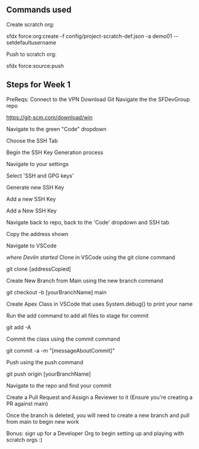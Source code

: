 ## Commands used
Create scratch org:

sfdx force:org:create -f config/project-scratch-def.json -a demo01 --setdefaultusername

Push to scratch org:

sfdx force:source:push


## Steps for Week 1
PreReqs:
Connect to the VPN
Download Git
Navigate the the SFDevGroup repo

https://git-scm.com/download/win

Navigate to the green "Code" dropdown

Choose the SSH Tab

Begin the SSH Key Generation process

Navigate to your settings

Select 'SSH and GPG keys'

Generate new SSH Key

Add a new SSH Key

Add a New SSH Key

Navigate back to repo, back to the 'Code' dropdown and SSH tab

Copy the address shown

Navigate to VSCode

*where Devlin started* Clone in VSCode using the git clone command

git clone [addressCopied]


Create New Branch from Main using the new branch command

git checkout -b [yourBranchName] main


Create Apex Class in VSCode that uses System.debug() to print your name

Run the add command to add all files to stage for commit

git add -A

Commit the class using the commit command

git commit -a -m "[messageAboutCommit]"

Push using the push command

git push origin [yourBranchName]

Navigate to the repo and find your commit

Create a Pull Request and Assign a Reviewer to it (Ensure you're creating a PR against main)

Once the branch is deleted, you will need to create a new branch and pull from main to begin new work

Bonus: sign up for a Developer Org to begin setting up and playing with scratch orgs :)


